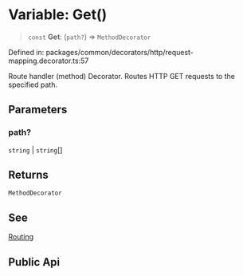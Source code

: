 # Variable: Get()

> `const` **Get**: (`path?`) => `MethodDecorator`

Defined in: packages/common/decorators/http/request-mapping.decorator.ts:57

Route handler (method) Decorator. Routes HTTP GET requests to the specified path.

## Parameters

### path?

`string` | `string`[]

## Returns

`MethodDecorator`

## See

[Routing](https://docs.nestjs.com/controllers#routing)

## Public Api
